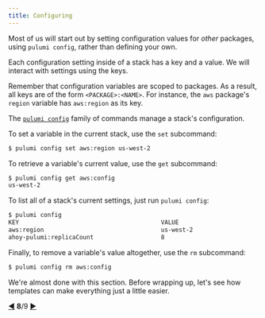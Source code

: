 ```yaml
---
title: Configuring
---
```


Most of us will start out by setting configuration values for _other_ packages, using `pulumi config`,
rather than defining your own.

Each configuration setting inside of a stack has a key and a value.  We will interact with settings using the keys.

Remember that configuration variables are scoped to packages.  As a result, all keys are of the form
`<PACKAGE>:<NAME>`.  For instance, the `aws` package's `region` variable has `aws:region` as its key.

The [`pulumi config`](/reference/cli/pulumi_config.html) family of commands manage a stack's configuration.

To set a variable in the current stack, use the `set` subcommand:

```bash
$ pulumi config set aws:region us-west-2
```

To retrieve a variable's current value, use the `get` subcommand:

```bash
$ pulumi config get aws:config
us-west-2
```

To list all of a stack's current settings, just run `pulumi config`:

```bash
$ pulumi config
KEY                                        VALUE
aws:region                                 us-west-2
ahoy-pulumi:replicaCount                   8
```

Finally, to remove a variable's value altogether, use the `rm` subcommand:

```bash
$ pulumi config rm aws:config
```

We're almost done with this section.  Before wrapping up, let's see how templates can make everything just a little
easier.

<div class="tour-nav">
    <a class="tour-button enabled" href="basics-configuration.html" title="Configuration">◀</a>
    <span class="tour-index"><strong>8</strong>/9</span>
    <a class="tour-button enabled" href="basics-templates.html" title="Templates">▶</a>
</div>
